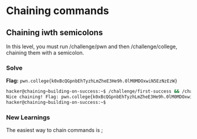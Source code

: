 # Chaining commands

## Chaining iwth semicolons
In this level, you must run /challenge/pwn and then /challenge/college, chaining them with a semicolon.

### Solve
**Flag:** `pwn.college{k0xBcQGpnbEhTyzhLmZheE3He9h.0lM0MDOxwiN5EzNzEzW}`

```bash
hacker@chaining~building-on-success:~$ /challenge/first-success && /challenge/second
Nice chaining! Flag: pwn.college{k0xBcQGpnbEhTyzhLmZheE3He9h.0lM0MDOxwiN5EzNzEzW}
hacker@chaining~building-on-success:~$ 
```
### New Learnings
The easiest way to chain commands is ;
